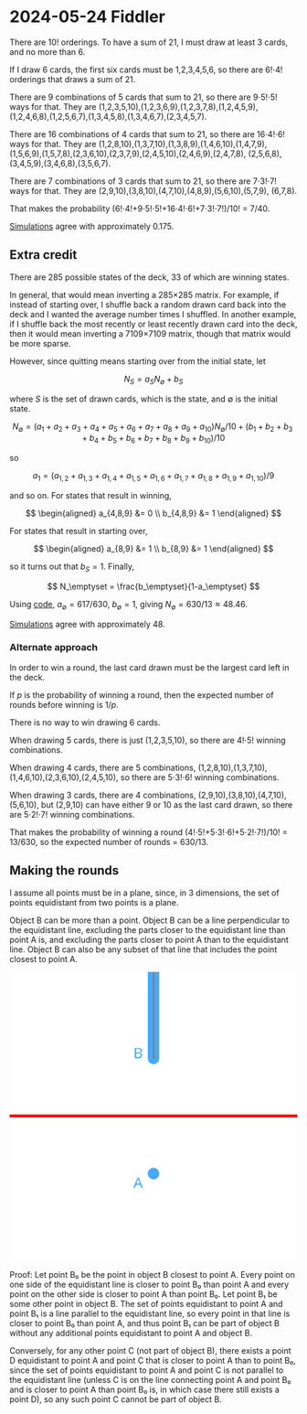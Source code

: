 2024-05-24 Fiddler
==================
There are 10! orderings.  To have a sum of 21, I must draw at least 3 cards,
and no more than 6.

If I draw 6 cards, the first six cards must be 1,2,3,4,5,6, so there are
6!⋅4! orderings that draws a sum of 21.

There are 9 combinations of 5 cards that sum to 21, so there are 9⋅5!⋅5!
ways for that.  They are (1,2,3,5,10),(1,2,3,6,9),(1,2,3,7,8),(1,2,4,5,9),
(1,2,4,6,8),(1,2,5,6,7),(1,3,4,5,8),(1,3,4,6,7),(2,3,4,5,7).

There are 16 combinations of 4 cards that sum to 21, so there are 16⋅4!⋅6!
ways for that.  They are (1,2,8,10),(1,3,7,10),(1,3,8,9),(1,4,6,10),(1,4,7,9),
(1,5,6,9),(1,5,7,8),(2,3,6,10),(2,3,7,9),(2,4,5,10),(2,4,6,9),(2,4,7,8),
(2,5,6,8),(3,4,5,9),(3,4,6,8),(3,5,6,7).

There are 7 combinations of 3 cards that sum to 21, so there are 7⋅3!⋅7!
ways for that.  They are (2,9,10),(3,8,10),(4,7,10),(4,8,9),(5,6,10),(5,7,9),
(6,7,8).

That makes the probability (6!⋅4!+9⋅5!⋅5!+16⋅4!⋅6!+7⋅3!⋅7!)/10! = 7/40.

[Simulations](20240524.go) agree with approximately 0.175.

Extra credit
------------
There are 285 possible states of the deck, 33 of which are winning states.

In general, that would mean inverting a 285×285 matrix.  For example, if
instead of starting over, I shuffle back a random drawn card back into the
deck and I wanted the average number times I shuffled.  In another example,
if I shuffle back the most recently or least recently drawn card into the
deck, then it would mean inverting a 7109×7109 matrix, though that matrix
would be more sparse.

However, since quitting means starting over from the initial state, let

$$ N_S = a_S N_\emptyset + b_S $$

where $S$ is the set of drawn cards, which is the state, and $\emptyset$ is the
initial state.

$$ N_\emptyset = (a_1 + a_2 + a_3 + a_4 + a_5 + a_6 + a_7 + a_8 + a_9 + a_{10}) N_\emptyset/10 + (b_1 + b_2 + b_3 + b_4 + b_5 + b_6 + b_7 + b_8 + b_9 + b_{10})/10 $$

so

$$ a_1 = (a_{1,2} + a_{1,3} + a_{1,4} + a_{1,5} + a_{1,6} + a_{1,7} + a_{1,8} + a_{1,9} + a_{1,10})/9 $$

and so on.  For states that result in winning,

$$
\begin{aligned}
  a_{4,8,9} &= 0 \\
  b_{4,8,9} &= 1
  \end{aligned}
$$

For states that result in starting over,

$$
\begin{aligned}
  a_{8,9} &= 1 \\
  b_{8,9} &= 1
  \end{aligned}
$$

so it turns out that $b_S = 1$.  Finally,

$$ N_\emptyset = \frac{b_\emptyset}{1-a_\emptyset} $$

Using [code](20240524.hs), $a_\emptyset = 617/630$, $b_\emptyset = 1$, giving
$N_\emptyset = 630/13 \approx 48.46$.

[Simulations](20240524.go) agree with approximately 48.

### Alternate approach
In order to win a round, the last card drawn must be the largest card left
in the deck.

If $p$ is the probability of winning a round, then the expected number of
rounds before winning is $1/p$.

There is no way to win drawing 6 cards.

When drawing 5 cards, there is just (1,2,3,5,10), so there are 4!⋅5!
winning combinations.

When drawing 4 cards, there are 5 combinations, (1,2,8,10),(1,3,7,10),
(1,4,6,10),(2,3,6,10),(2,4,5,10), so there are 5⋅3!⋅6! winning combinations.

When drawing 3 cards, there are 4 combinations, (2,9,10),(3,8,10),(4,7,10),
(5,6,10), but (2,9,10) can have either 9 or 10 as the last card
drawn, so there are 5⋅2!⋅7! winning combinations.

That makes the probability of winning a round
(4!⋅5!+5⋅3!⋅6!+5⋅2!⋅7!)/10! = 13/630, so the expected number of
rounds = 630/13.

Making the rounds
-----------------
I assume all points must be in a plane, since, in 3 dimensions, the set of
points equidistant from two points is a plane.

Object B can be more than a point.  Object B can be a line perpendicular to
the equidistant line, excluding the parts closer to the equidistant line than
point A is, and excluding the parts closer to point A than to the equidistant
line.  Object B can also be any subset of that line that includes the point
closest to point A.

![Figure](20240524mtr.svg)

Proof: Let point B₀ be the point in object B closest to point A.  Every
point on one side of the equidistant line is closer to point B₀ than point
A and every point on the other side is closer to point A than point B₀.
Let point B₁ be some other point in object B.  The set of points equidistant
to point A and point B₁ is a line parallel to the equidistant line, so every
point in that line is closer to point B₀ than point A, and thus point B₁
can be part of object B without any additional points equidistant to point A
and object B.

Conversely, for any other point C (not part of object B), there exists a point
D equidistant to point A and point C that is closer to point A than to point
B₀, since the set of points equidistant to point A and point C is not parallel
to the equidistant line (unless C is on the line connecting point A and point
B₀ and is closer to point A than point B₀ is, in which case there still exists
a point D), so any such point C cannot be part of object B.
